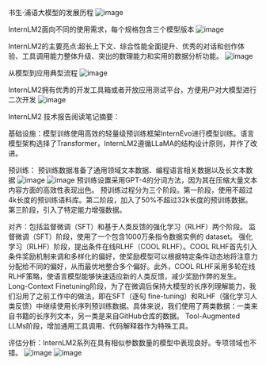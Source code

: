 
书生·浦语大模型的发展历程
![image](https://github.com/rudykon/InternLM/assets/15075498/fbea8743-b990-4dc9-b8f4-124998ec8883)

InternLM2面向不同的使用需求，每个规格包含三个模型版本
![image](https://github.com/rudykon/InternLM/assets/15075498/b9c49be0-f3f7-468d-aad8-339d9504129d)

InternLM2的主要亮点:超长上下文、综合性能全面提升、优秀的对话和创作体验、工具调用能力整体升级、突出的数理能力和实用的数据分析功能。
![image](https://github.com/rudykon/InternLM/assets/15075498/be868e37-ee49-4635-b75a-9ffdf677f2ac)

从模型到应用典型流程
![image](https://github.com/rudykon/InternLM/assets/15075498/92a97771-3961-4a95-b9de-ffdb6c46fc06)

InternLM2拥有优秀的开发工具箱或者开放应用测试平台，方便用户对大模型进行二次开发
![image](https://github.com/rudykon/InternLM/assets/15075498/6e4b8501-79d6-4298-91f7-fc38ebc48f47)


InternLM2 技术报告阅读笔记摘要：

基础设施：模型训练使用高效的轻量级预训练框架InternEvo进行模型训练。语言模型架构选择了Transformer，InternLM2遵循LLaMA的结构设计原则，并作了改进。

预训练：
预训练数据准备了通用领域文本数据、编程语言相关数据以及长文本数据
![image](https://github.com/rudykon/InternLM/assets/15075498/59471e76-830a-4ec6-8b52-c83dde3195a7)
![image](https://github.com/rudykon/InternLM/assets/15075498/47e37d8e-7378-44d7-a448-f8a3cd41b23b)
预训练设置采用GPT-4的分词方法，因为其在压缩大量文本内容方面的高效性表现出色。
预训练过程分为三个阶段。第一阶段，使用不超过4k长度的预训练语料库。第二阶段，加入了50%不超过32k长度的预训练数据。第三阶段，引入了特定能力增强数据。

对齐：包括监督微调（SFT）和基于人类反馈的强化学习（RLHF）两个阶段。
监督微调（SFT）阶段，使用了一个包含1000万条指令数据实例的 dataset。
强化学习（RLHF）阶段，提出条件在线RLHF（COOL RLHF）。COOL RLHF首先引入条件奖励机制来调和多样化的偏好，使奖励模型可以根据特定条件动态地将注意力分配给不同的偏好，从而最优地整合多个偏好。此外，COOL RLHF采用多轮在线RLHF策略，使语言模型能够快速适应新的人类反馈，减少奖励作弊的发生。
Long-Context Finetuning阶段，为了在微调后保持大模型的长序列理解能力，我们沿用了之前工作中的做法，即在SFT（逐句 fine-tuning）和RLHF（强化学习人类反馈）中继续使用长序列预训练数据。具体来说，我们使用了两类数据：一类来自书籍的长序列文本，另一类是来自GitHub仓库的数据。
Tool-Augmented LLMs阶段，增加通用工具调用、代码解释器作为特殊工具。

评估分析：InternLM2系列在具有相似参数数量的模型中表现良好。专项领域也不错。
![image](https://github.com/rudykon/InternLM/assets/15075498/dc74f549-a491-4118-8303-34f353153d46)
![image](https://github.com/rudykon/InternLM/assets/15075498/eb05e86b-b886-4b7c-9219-a770e100f783)



